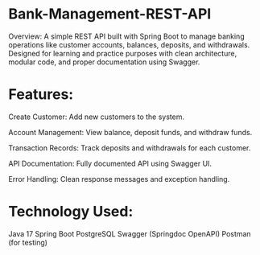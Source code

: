 # Bank-Management-REST-API
Overview:
A simple REST API built with Spring Boot to manage banking operations like customer accounts, balances, deposits, and withdrawals. Designed for learning and practice purposes with clean architecture, modular code, and proper documentation using Swagger.

# Features:

Create Customer: Add new customers to the system.

Account Management: View balance, deposit funds, and withdraw funds.

Transaction Records: Track deposits and withdrawals for each customer.

API Documentation: Fully documented API using Swagger UI.

Error Handling: Clean response messages and exception handling.


# Technology Used:

Java 17
Spring Boot
PostgreSQL
Swagger (Springdoc OpenAPI)
Postman (for testing)
